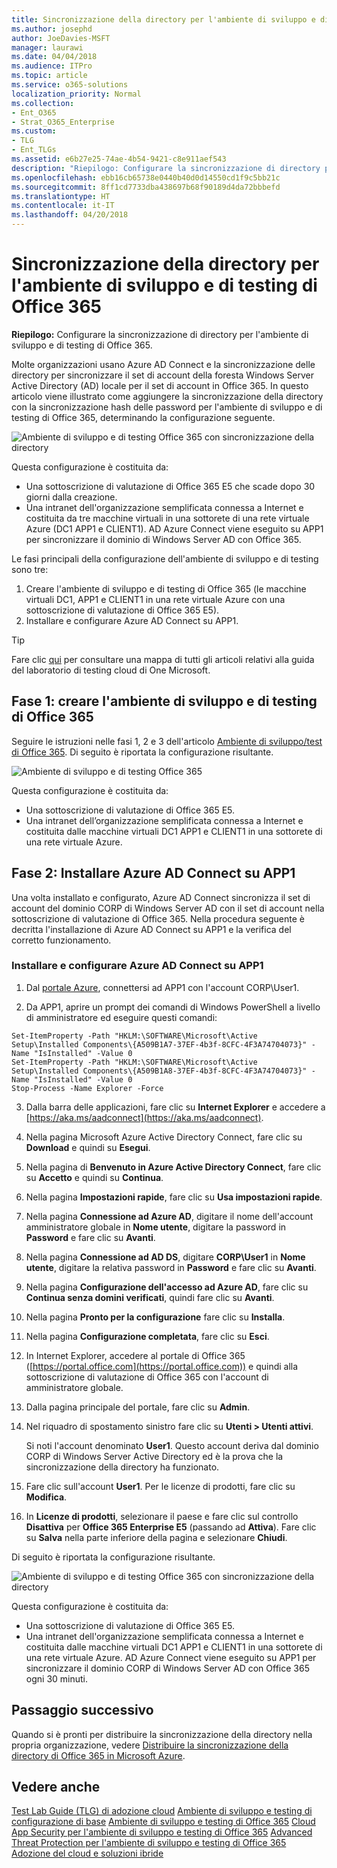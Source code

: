 ```yaml
---
title: Sincronizzazione della directory per l'ambiente di sviluppo e di testing di Office 365
ms.author: josephd
author: JoeDavies-MSFT
manager: laurawi
ms.date: 04/04/2018
ms.audience: ITPro
ms.topic: article
ms.service: o365-solutions
localization_priority: Normal
ms.collection:
- Ent_O365
- Strat_O365_Enterprise
ms.custom:
- TLG
- Ent_TLGs
ms.assetid: e6b27e25-74ae-4b54-9421-c8e911aef543
description: "Riepilogo: Configurare la sincronizzazione di directory per l'ambiente di sviluppo e di testing di Office 365."
ms.openlocfilehash: ebb16cb65738e0440b40d0d14550cd1f9c5bb21c
ms.sourcegitcommit: 8ff1cd7733dba438697b68f90189d4da72bbbefd
ms.translationtype: HT
ms.contentlocale: it-IT
ms.lasthandoff: 04/20/2018
---
```

# <a name="directory-synchronization-for-your-office-365-devtest-environment"></a>Sincronizzazione della directory per l'ambiente di sviluppo e di testing di Office 365

 **Riepilogo:** Configurare la sincronizzazione di directory per l'ambiente di sviluppo e di testing di Office 365.
  
Molte organizzazioni usano Azure AD Connect e la sincronizzazione delle directory per sincronizzare il set di account della foresta Windows Server Active Directory (AD) locale per il set di account in Office 365. In questo articolo viene illustrato come aggiungere la sincronizzazione della directory con la sincronizzazione hash delle password per l'ambiente di sviluppo e di testing di Office 365, determinando la configurazione seguente.
  
![Ambiente di sviluppo e di testing Office 365 con sincronizzazione della directory](images/be5b37b0-f832-4878-b153-436c31546e21.png)
  
Questa configurazione è costituita da: 
  
- Una sottoscrizione di valutazione di Office 365 E5 che scade dopo 30 giorni dalla creazione.
- Una intranet dell'organizzazione semplificata connessa a Internet e costituita da tre macchine virtuali in una sottorete di una rete virtuale Azure (DC1 APP1 e CLIENT1). AD Azure Connect viene eseguito su APP1 per sincronizzare il dominio di Windows Server AD con Office 365.
    
Le fasi principali della configurazione dell'ambiente di sviluppo e di testing sono tre:
  
1. Creare l'ambiente di sviluppo e di testing di Office 365 (le macchine virtuali DC1, APP1 e CLIENT1 in una rete virtuale Azure con una sottoscrizione di valutazione di Office 365 E5).
2. Installare e configurare Azure AD Connect su APP1.
    
> [!TIP]
> Fare clic [qui](http://aka.ms/catlgstack) per consultare una mappa di tutti gli articoli relativi alla guida del laboratorio di testing cloud di One Microsoft.
  
## <a name="phase-1-create-an-office-365-devtest-environment"></a>Fase 1: creare l'ambiente di sviluppo e di testing di Office 365

Seguire le istruzioni nelle fasi 1, 2 e 3 dell'articolo [Ambiente di sviluppo/test di Office 365](office-365-dev-test-environment.md). Di seguito è riportata la configurazione risultante.
  
![Ambiente di sviluppo e di testing Office 365](images/48fb91aa-09b0-4020-a496-a8253920c45d.png)
  
Questa configurazione è costituita da: 
  
- Una sottoscrizione di valutazione di Office 365 E5.
- Una intranet dell’organizzazione semplificata connessa a Internet e costituita dalle macchine virtuali DC1 APP1 e CLIENT1 in una sottorete di una rete virtuale Azure.
    
## <a name="phase-2-install-azure-ad-connect-on-app1"></a>Fase 2: Installare Azure AD Connect su APP1

Una volta installato e configurato, Azure AD Connect sincronizza il set di account del dominio CORP di Windows Server AD con il set di account nella sottoscrizione di valutazione di Office 365. Nella procedura seguente è decritta l'installazione di Azure AD Connect su APP1 e la verifica del corretto funzionamento.
  
### <a name="install-and-configure-azure-ad-connect-on-app1"></a>Installare e configurare Azure AD Connect su APP1

1. Dal [portale Azure](https://portal.azure.com), connettersi ad APP1 con l'account CORP\\User1.
    
2. Da APP1, aprire un prompt dei comandi di Windows PowerShell a livello di amministratore ed eseguire questi comandi:
    
  ```
  Set-ItemProperty -Path "HKLM:\SOFTWARE\Microsoft\Active Setup\Installed Components\{A509B1A7-37EF-4b3f-8CFC-4F3A74704073}" -Name "IsInstalled" -Value 0
Set-ItemProperty -Path "HKLM:\SOFTWARE\Microsoft\Active Setup\Installed Components\{A509B1A8-37EF-4b3f-8CFC-4F3A74704073}" -Name "IsInstalled" -Value 0
Stop-Process -Name Explorer -Force

  ```

3. Dalla barra delle applicazioni, fare clic su **Internet Explorer** e accedere a [https://aka.ms/aadconnect](https://aka.ms/aadconnect).
    
4. Nella pagina Microsoft Azure Active Directory Connect, fare clic su **Download** e quindi su **Esegui**.
    
5. Nella pagina di **Benvenuto in Azure Active Directory Connect**, fare clic su **Accetto** e quindi su **Continua**.
    
6. Nella pagina **Impostazioni rapide**, fare clic su **Usa impostazioni rapide**.
    
7. Nella pagina **Connessione ad Azure AD**, digitare il nome dell'account amministratore globale in **Nome utente**, digitare la password in **Password** e fare clic su **Avanti**.
    
8. Nella pagina **Connessione ad AD DS**, digitare **CORP\\User1** in **Nome utente**, digitare la relativa password in **Password** e fare clic su **Avanti**.
    
9. Nella pagina **Configurazione dell'accesso ad Azure AD**, fare clic su **Continua senza domini verificati**, quindi fare clic su **Avanti**.
    
10. Nella pagina **Pronto per la configurazione** fare clic su **Installa**.
    
11. Nella pagina **Configurazione completata**, fare clic su **Esci**.
    
12. In Internet Explorer, accedere al portale di Office 365 ([https://portal.office.com](https://portal.office.com)) e quindi alla sottoscrizione di valutazione di Office 365 con l'account di amministratore globale.
    
13. Dalla pagina principale del portale, fare clic su **Admin**.
    
14. Nel riquadro di spostamento sinistro fare clic su **Utenti > Utenti attivi**.
    
    Si noti l'account denominato **User1**. Questo account deriva dal dominio CORP di Windows Server Active Directory ed è la prova che la sincronizzazione della directory ha funzionato.
    
15. Fare clic sull'account **User1**. Per le licenze di prodotti, fare clic su **Modifica**.
    
16. In **Licenze di prodotti**, selezionare il paese e fare clic sul controllo **Disattiva** per **Office 365 Enterprise E5** (passando ad **Attiva**). Fare clic su **Salva** nella parte inferiore della pagina e selezionare **Chiudi**.
    
Di seguito è riportata la configurazione risultante.
  
![Ambiente di sviluppo e di testing Office 365 con sincronizzazione della directory](images/be5b37b0-f832-4878-b153-436c31546e21.png)
  
Questa configurazione è costituita da: 
  
- Una sottoscrizione di valutazione di Office 365 E5.
- Una intranet dell'organizzazione semplificata connessa a Internet e costituita dalle macchine virtuali DC1 APP1 e CLIENT1 in una sottorete di una rete virtuale Azure. AD Azure Connect viene eseguito su APP1 per sincronizzare il dominio CORP di Windows Server AD con Office 365 ogni 30 minuti.
    
## <a name="next-step"></a>Passaggio successivo

Quando si è pronti per distribuire la sincronizzazione della directory nella propria organizzazione, vedere [Distribuire la sincronizzazione della directory di Office 365 in Microsoft Azure](deploy-office-365-directory-synchronization-dirsync-in-microsoft-azure.md).

## <a name="see-also"></a>Vedere anche

[Test Lab Guide (TLG) di adozione cloud](cloud-adoption-test-lab-guides-tlgs.md)
[Ambiente di sviluppo e testing di configurazione di base](base-configuration-dev-test-environment.md)
[Ambiente di sviluppo e testing di Office 365](office-365-dev-test-environment.md)
[ Cloud App Security per l'ambiente di sviluppo e testing di Office 365](cloud-app-security-for-your-office-365-dev-test-environment.md)
[Advanced Threat Protection per l'ambiente di sviluppo e testing di Office 365](advanced-threat-protection-for-your-office-365-dev-test-environment.md)
[Adozione del cloud e soluzioni ibride](cloud-adoption-and-hybrid-solutions.md)




